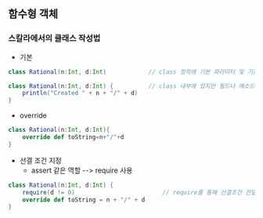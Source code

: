 ## 함수형 객체
### 스칼라에서의 클래스 작성법
* 기본
```scala
class Rational(n:Int, d:Int)            // class 정의에 기본 파라미터 및 기본 생성자 자동 생성 (private로 저장됨)

class Rational(n:Int, d:Int) {          // class 내부에 있지만 필드나 메소드 정의에 없는 코드는 기본 생성자에 자동 포함
    println("Created " + n + "/" + d)
}
```
* override
```scala
class Rational(n:Int, d:Int){
	override def toString=n+"/"+d
}
```
* 선결 조건 지정
	* assert 같은 역할 --> require 사용
```scala
class Rational(n:Int, d:Int) {
    require(d != 0)                         // require를 통해 선결조건 전달 -> 실패시 IllegalArgumentException
    override def toString = n + "/" + d
}
```
